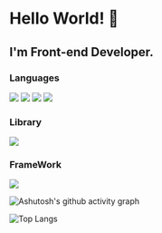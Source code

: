 # Hello World! 👋
## I'm Front-end Developer.

### Languages

<img src="https://img.shields.io/badge/html5-E34F26?style=for-the-badge&logo=html5&logoColor=white"> <img src="https://img.shields.io/badge/css3-1572B6?style=for-the-badge&logo=css3&logoColor=white"> <img src="https://img.shields.io/badge/javascript-F7DF1E?style=for-the-badge&logo=javascript&logoColor=black"> <img src="https://img.shields.io/badge/typescript-3178C6?style=for-the-badge&logo=typescript&logoColor=white">

### Library
<img src="https://img.shields.io/badge/react-61DAFB?style=for-the-badge&logo=react&logoColor=black">

### FrameWork
<img src="https://img.shields.io/badge/Next.js-222222?style=for-the-badge&logo=Next.js&logoColor=white">

![Ashutosh's github activity graph](https://github-readme-activity-graph.vercel.app/graph?username=WebKBS&bg_color=000000&color=8f8f8f&line=ff00e1&point=ffae00&area=true&hide_border=true)

![Top Langs](https://github-readme-stats.vercel.app/api/top-langs/?username=WebKBS&layout=compact)



<!--
**WebKBS/WebKBS** is a ✨ _special_ ✨ repository because its `README.md` (this file) appears on your GitHub profile.

Here are some ideas to get you started:

- 🔭 I’m currently working on ...
- 🌱 I’m currently learning ...
- 👯 I’m looking to collaborate on ...
- 🤔 I’m looking for help with ...
- 💬 Ask me about ...
- 📫 How to reach me: ...
- 😄 Pronouns: ...
- ⚡ Fun fact: ...
-->
